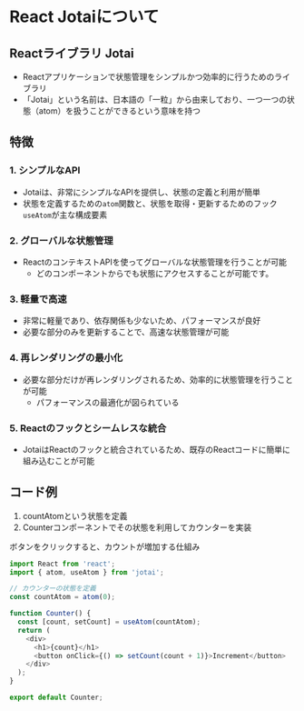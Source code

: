 # React Jotaiについて
## Reactライブラリ Jotai
- Reactアプリケーションで状態管理をシンプルかつ効率的に行うためのライブラリ
- 「Jotai」という名前は、日本語の「一粒」から由来しており、一つ一つの状態（atom）を扱うことができるという意味を持つ

## 特徴
### 1. シンプルなAPI
- Jotaiは、非常にシンプルなAPIを提供し、状態の定義と利用が簡単
- 状態を定義するための`atom`関数と、状態を取得・更新するためのフック`useAtom`が主な構成要素

### 2. グローバルな状態管理
- ReactのコンテキストAPIを使ってグローバルな状態管理を行うことが可能
    - どのコンポーネントからでも状態にアクセスすることが可能です。

### 3. 軽量で高速
- 非常に軽量であり、依存関係も少ないため、パフォーマンスが良好
- 必要な部分のみを更新することで、高速な状態管理が可能

### 4. 再レンダリングの最小化
- 必要な部分だけが再レンダリングされるため、効率的に状態管理を行うことが可能
    - パフォーマンスの最適化が図られている

### 5. Reactのフックとシームレスな統合
- JotaiはReactのフックと統合されているため、既存のReactコードに簡単に組み込むことが可能

## コード例
1. countAtomという状態を定義
2. Counterコンポーネントでその状態を利用してカウンターを実装

ボタンをクリックすると、カウントが増加する仕組み
```js
import React from 'react';
import { atom, useAtom } from 'jotai';

// カウンターの状態を定義
const countAtom = atom(0);

function Counter() {
  const [count, setCount] = useAtom(countAtom);
  return (
    <div>
      <h1>{count}</h1>
      <button onClick={() => setCount(count + 1)}>Increment</button>
    </div>
  );
}

export default Counter;

```